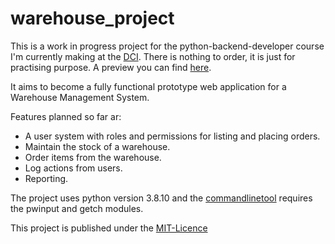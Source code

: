 # warehouse_project
This is a work in progress project for the python-backend-developer course I'm currently making at the [DCI](https://digitalcareerinstitute.org/).
There is nothing to order, it is just for practising purpose. A preview you can find [here](https://dci-student-jordan.github.io/warehouse_project/).

It aims to become a fully functional prototype web application for a Warehouse Management System.

Features planned so far ar:
- A user system with roles and permissions for listing and placing orders.
- Maintain the stock of a warehouse.
- Order items from the warehouse.
- Log actions from users.
- Reporting.

The project uses python version 3.8.10 and the [commandlinetool](https://github.com/dci-student-jordan/warehouse_project/blob/main/cli/query.py) requires the pwinput and getch modules.

This project is published under the [MIT-Licence](https://github.com/dci-student-jordan/warehouse_project/blob/main/LICENSE.txt)

